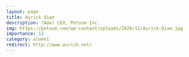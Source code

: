 ```yaml
---
layout: page
title: Aurick Qiao
description: (Now) CEO, Petuum Inc.
img: https://petuum.com/wp-content/uploads/2020/12/Aurick-Qiao.jpg
importance: 12
category: alumni
redirect: http://www.aurick.net/
---
```

